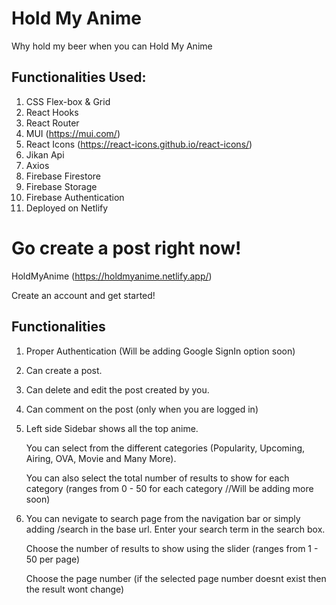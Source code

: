 # Hold My Anime
Why hold my beer when you can Hold My Anime
## Functionalities Used:

1. CSS Flex-box & Grid
2. React Hooks
3. React Router
4. MUI (https://mui.com/)
5. React Icons (https://react-icons.github.io/react-icons/)
6. Jikan Api
7. Axios
8. Firebase Firestore
9. Firebase Storage
10. Firebase Authentication
11. Deployed on Netlify

# Go create a post right now!
HoldMyAnime (https://holdmyanime.netlify.app/)

Create an account and get started!

## Functionalities

1. Proper Authentication (Will be adding Google SignIn option soon)
2. Can create a post.
3. Can delete and edit the post created by you.
4. Can comment on the post (only when you are logged in)
5. Left side Sidebar shows all the top anime. 
   
    You can select from the different categories (Popularity, Upcoming, Airing, OVA, Movie and Many More).
    
    You can also select the total number of results to show for each category (ranges from 0 - 50 for each category //Will be adding more soon)
6. You can nevigate to search page from the navigation bar or simply adding /search in the base url.
    Enter your search term in the search box.
    
    Choose the number of results to show using the slider (ranges from 1 - 50 per page)
    
    Choose the page number (if the selected page number doesnt exist then the result wont change)
    

